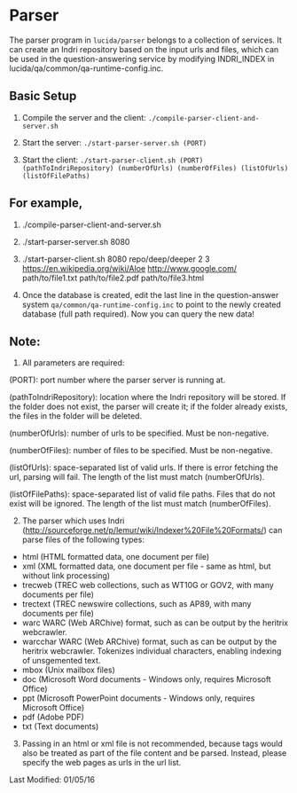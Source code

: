 # Parser

The parser program in `lucida/parser` belongs to a collection of services. It
can create an Indri repository based on the input urls and files, which can be
used in the question-answering service by modifying INDRI_INDEX in
lucida/qa/common/qa-runtime-config.inc.

## Basic Setup

1) Compile the server and the client: `./compile-parser-client-and-server.sh`

2) Start the server: `./start-parser-server.sh (PORT)`

3) Start the client: `./start-parser-client.sh (PORT) (pathToIndriRepository) (numberOfUrls) (numberOfFiles) (listOfUrls) (listOfFilePaths)`

## For example,

1) ./compile-parser-client-and-server.sh

2) ./start-parser-server.sh 8080

3) ./start-parser-client.sh 8080 repo/deep/deeper 2 3 https://en.wikipedia.org/wiki/Aloe http://www.google.com/ path/to/file1.txt path/to/file2.pdf path/to/file3.html

4) Once the database is created, edit the last line in the question-answer
system `qa/common/qa-runtime-config.inc` to point to the newly created database
(full path required). Now you can query the new data!

## Note: 

1) All parameters are required: 

(PORT): port number where the parser server is running at.

(pathToIndriRepository): location where the Indri repository will be stored. If
the folder does not exist, the parser will create it; if the folder already
exists, the files in the folder will be deleted.

(numberOfUrls): number of urls to be specified. Must be non-negative.

(numberOfFiles): number of files to be specified. Must be non-negative.

(listOfUrls): space-separated list of valid urls. If there is error fetching the
url, parsing will fail. The length of the list must match (numberOfUrls).

(listOfFilePaths): space-separated list of valid file paths. Files that do not
exist will be ignored. The length of the list must match (numberOfFiles).

2) The parser which uses Indri
(http://sourceforge.net/p/lemur/wiki/Indexer%20File%20Formats/) can parse files
of the following types:

* html (HTML formatted data, one document per file)
* xml (XML formatted data, one document per file - same as html, but without
  link processing)
* trecweb (TREC web collections, such as WT10G or GOV2, with many documents per
  file)
* trectext (TREC newswire collections, such as AP89, with many documents per
  file)
* warc WARC (Web ARChive) format, such as can be output by the heritrix
  webcrawler.
* warcchar WARC (Web ARChive) format, such as can be output by the heritrix
  webcrawler. Tokenizes individual characters, enabling indexing of unsgemented
  text.
* mbox (Unix mailbox files)
* doc (Microsoft Word documents - Windows only, requires Microsoft Office)
* ppt (Microsoft PowerPoint documents - Windows only, requires Microsoft Office)
* pdf (Adobe PDF)
* txt (Text documents)

3) Passing in an html or xml file is not recommended, because tags would also be
treated as part of the file content and be parsed. Instead, please specify the
web pages as urls in the url list.  

Last Modified: 01/05/16
